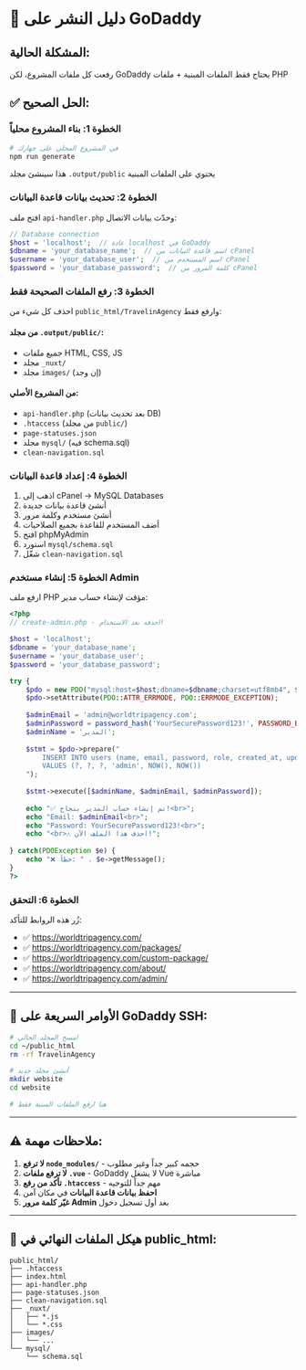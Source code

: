 # 🚀 دليل النشر على GoDaddy

## المشكلة الحالية:
رفعت كل ملفات المشروع، لكن GoDaddy يحتاج فقط الملفات المبنية + ملفات PHP

## ✅ الحل الصحيح:

### **الخطوة 1: بناء المشروع محلياً**

```bash
# في المشروع المحلي على جهازك
npm run generate
```

هذا سينشئ مجلد `.output/public` يحتوي على الملفات المبنية

### **الخطوة 2: تحديث بيانات قاعدة البيانات**

افتح ملف `api-handler.php` وحدّث بيانات الاتصال:

```php
// Database connection
$host = 'localhost';  // عادة localhost في GoDaddy
$dbname = 'your_database_name';  // اسم قاعدة البيانات من cPanel
$username = 'your_database_user';  // اسم المستخدم من cPanel
$password = 'your_database_password';  // كلمة المرور من cPanel
```

### **الخطوة 3: رفع الملفات الصحيحة فقط**

احذف كل شيء من `public_html/TravelinAgency` وارفع فقط:

#### **من مجلد `.output/public/`:**
- جميع ملفات HTML, CSS, JS
- مجلد `_nuxt/`
- مجلد `images/` (إن وجد)

#### **من المشروع الأصلي:**
- `api-handler.php` (بعد تحديث بيانات DB)
- `.htaccess` (من مجلد `public/`)
- `page-statuses.json`
- مجلد `mysql/` (فيه schema.sql)
- `clean-navigation.sql`

### **الخطوة 4: إعداد قاعدة البيانات**

1. اذهب إلى cPanel → MySQL Databases
2. أنشئ قاعدة بيانات جديدة
3. أنشئ مستخدم وكلمة مرور
4. أضف المستخدم للقاعدة بجميع الصلاحيات
5. افتح phpMyAdmin
6. استورد `mysql/schema.sql`
7. شغّل `clean-navigation.sql`

### **الخطوة 5: إنشاء مستخدم Admin**

ارفع ملف PHP مؤقت لإنشاء حساب مدير:

```php
<?php
// create-admin.php - احذفه بعد الاستخدام!

$host = 'localhost';
$dbname = 'your_database_name';
$username = 'your_database_user';
$password = 'your_database_password';

try {
    $pdo = new PDO("mysql:host=$host;dbname=$dbname;charset=utf8mb4", $username, $password);
    $pdo->setAttribute(PDO::ATTR_ERRMODE, PDO::ERRMODE_EXCEPTION);
    
    $adminEmail = 'admin@worldtripagency.com';
    $adminPassword = password_hash('YourSecurePassword123!', PASSWORD_BCRYPT);
    $adminName = 'المدير';
    
    $stmt = $pdo->prepare("
        INSERT INTO users (name, email, password, role, created_at, updated_at) 
        VALUES (?, ?, ?, 'admin', NOW(), NOW())
    ");
    
    $stmt->execute([$adminName, $adminEmail, $adminPassword]);
    
    echo "✅ تم إنشاء حساب المدير بنجاح!<br>";
    echo "Email: $adminEmail<br>";
    echo "Password: YourSecurePassword123!<br>";
    echo "<br>⚠️ احذف هذا الملف الآن!";
    
} catch(PDOException $e) {
    echo "❌ خطأ: " . $e->getMessage();
}
?>
```

### **الخطوة 6: التحقق**

زُر هذه الروابط للتأكد:
- ✅ https://worldtripagency.com/
- ✅ https://worldtripagency.com/packages/
- ✅ https://worldtripagency.com/custom-package/
- ✅ https://worldtripagency.com/about/
- ✅ https://worldtripagency.com/admin/

---

## 🔧 الأوامر السريعة على GoDaddy SSH:

```bash
# امسح المجلد الحالي
cd ~/public_html
rm -rf TravelinAgency

# أنشئ مجلد جديد
mkdir website
cd website

# هنا ارفع الملفات المبنية فقط
```

---

## ⚠️ ملاحظات مهمة:

1. **لا ترفع `node_modules/`** - حجمه كبير جداً وغير مطلوب
2. **لا ترفع ملفات `.vue`** - GoDaddy لا يشغل Vue مباشرة
3. **تأكد من رفع `.htaccess`** - مهم جداً للتوجيه
4. **احفظ بيانات قاعدة البيانات** في مكان آمن
5. **غيّر كلمة مرور Admin** بعد أول تسجيل دخول

---

## 📁 هيكل الملفات النهائي في public_html:

```
public_html/
├── .htaccess
├── index.html
├── api-handler.php
├── page-statuses.json
├── clean-navigation.sql
├── _nuxt/
│   ├── *.js
│   └── *.css
├── images/
│   └── ...
└── mysql/
    └── schema.sql
```

